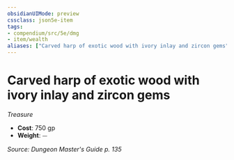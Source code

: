 ```yaml
---
obsidianUIMode: preview
cssclass: json5e-item
tags:
- compendium/src/5e/dmg
- item/wealth
aliases: ["Carved harp of exotic wood with ivory inlay and zircon gems"]
---
```

# Carved harp of exotic wood with ivory inlay and zircon gems
*Treasure*  

- **Cost**: 750 gp
- **Weight**: ⏤

*Source: Dungeon Master's Guide p. 135*